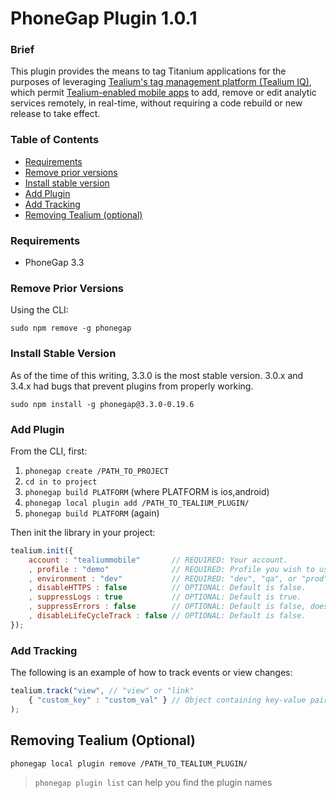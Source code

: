 PhoneGap Plugin 1.0.1
===============

### Brief ###

This plugin provides the means to tag Titanium applications for the purposes of leveraging [Tealium's tag management platform (Tealium IQ)](http://tealium.com/products/enterprise-tag-management/), which permit [Tealium-enabled mobile apps](http://tealium.com/products/enterprise-tag-management/mobile/) to add, remove or edit analytic services remotely, in real-time, without requiring a code rebuild or new release to take effect.

### Table of Contents ###

- [Requirements](#requirements)
- [Remove prior versions](#remove-prior-versions)
- [Install stable version](#install-stable-version)
- [Add Plugin](#add-plugin)
- [Add Tracking](#add-tracking)
- [Removing Tealium (optional)](#removing-tealium-optional)

### Requirements ###

* PhoneGap 3.3

### Remove Prior Versions
Using the CLI:
```
sudo npm remove -g phonegap
```

### Install Stable Version
As of the time of this writing, 3.3.0 is the most stable version. 3.0.x and 3.4.x had bugs that prevent plugins from properly working.
```
sudo npm install -g phonegap@3.3.0-0.19.6
```

### Add Plugin
From the CLI, first:

1. ```phonegap create /PATH_TO_PROJECT```
2. ```cd in to project```
3. ```phonegap build PLATFORM``` (where PLATFORM is ios,android)
4. ```phonegap local plugin add /PATH_TO_TEALIUM_PLUGIN/```
5. ```phonegap build PLATFORM``` (again)

Then init the library in your project:

```javascript
tealium.init({
	account : "tealiummobile" 		// REQUIRED: Your account.
    , profile : "demo" 				// REQUIRED: Profile you wish to use.
    , environment : "dev" 			// REQUIRED: "dev", "qa", or "prod".
    , disableHTTPS : false 			// OPTIONAL: Default is false.
    , suppressLogs : true 			// OPTIONAL: Default is true.
    , suppressErrors : false 		// OPTIONAL: Default is false, doesn't affect iOS.
	, disableLifeCycleTrack : false	// OPTIONAL: Default is false.
});
```

### Add Tracking
The following is an example of how to track events or view changes:

```javascript
tealium.track("view", // "view" or "link"
	{ "custom_key" : "custom_val" } // Object containing key-value pairs.
);
```

## Removing Tealium (Optional)

```
phonegap local plugin remove /PATH_TO_TEALIUM_PLUGIN/
```
> ```phonegap plugin list``` can help you find the plugin names

